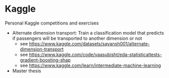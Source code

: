 # Kaggle
Personal Kaggle competitions and exercises

- Alternate dimension transport: Train a classification model that predicts if passengers will be transported to another dimension or not 
  - see https://www.kaggle.com/datasets/sayansh001/alternate-dimension-transport
  - see https://www.kaggle.com/code/vaasubisht/eda-statisticaltests-gradient-boosting-shap
  - see https://www.kaggle.com/learn/intermediate-machine-learning
- Master thesis